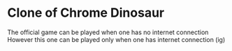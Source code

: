 # Clone of Chrome Dinosaur

The official game can be played when one has no internet connection
However this one can be played only when one has internet connection (ig)